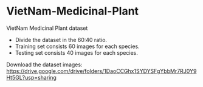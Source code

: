 # VietNam-Medicinal-Plant
VietNam Medicinal Plant dataset
- Divide the dataset in the 60:40 ratio. 
- Training set consists 60 images for each species. 
- Testing set consists 40 images for each species.

Download the dataset images: https://drive.google.com/drive/folders/1DaoCCGhx1SYDYSFgYbbMr7RJ0Y9Ht5GL?usp=sharing


